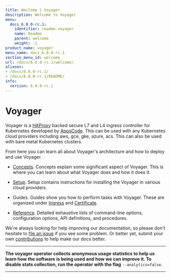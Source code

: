 ```yaml
---
title: Weclome | Voyager
description: Welcome to Voyager
menu:
  docs_6.0.0-rc.1:
    identifier: readme-voyager
    name: Readme
    parent: welcome
    weight: -1
product_name: voyager
menu_name: docs_6.0.0-rc.1
section_menu_id: welcome
url: /docs/6.0.0-rc.1/welcome/
aliases:
- /docs/6.0.0-rc.1/
- /docs/6.0.0-rc.1/README/
info:
  version: 6.0.0-rc.1
---
```


# Voyager

Voyager is a [HAProxy](http://www.haproxy.org/) backed secure L7 and L4 ingress controller for Kubernetes developed by [AppsCode](https://appscode.com). This can be used with any Kubernetes cloud providers including aws, gce, gke, azure, acs. This can also be used with bare metal Kubernetes clusters.

From here you can learn all about Voyager's architecture and how to deploy and use Voyager.

- [Concepts](/docs/6.0.0-rc.1/concepts/). Concepts explain some significant aspect of Voyager. This
is where you can learn about what Voyager does and how it does it.

- [Setup](/docs/6.0.0-rc.1/setup/). Setup contains instructions for installing
  the Voyager in various cloud providers.

- Guides. Guides show you how to perform tasks with Voyager. These are organized under [Ingress](/docs/6.0.0-rc.1/guides/ingress) and [Certificate](/docs/6.0.0-rc.1/guides/certificate).

- [Reference](/docs/6.0.0-rc.1/reference/). Detailed exhaustive lists of
command-line options, configuration options, API definitions, and procedures.

We're always looking for help improving our documentation, so please don't hesitate to
[file an issue](https://github.com/appscode/voyager/issues/new) if you see some problem.
Or better yet, submit your own [contributions](/docs/6.0.0-rc.1/CONTRIBUTING) to help
make our docs better.

---

**The voyager operator collects anonymous usage statistics to help us learn how the software is being used and how we can improve it.
To disable stats collection, run the operator with the flag** `--analytics=false`.

---
